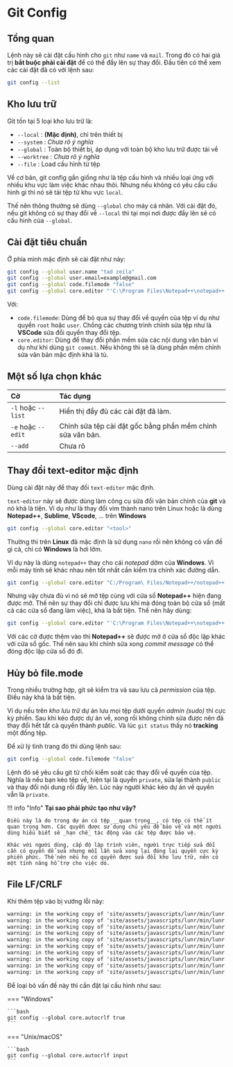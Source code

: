 # Git Config

## Tổng quan

Lệnh này sẽ cài đặt cấu hình cho `git` như `name` và `mail`. Trong đó có hai giá trị __bắt buộc phải cài đặt__ để có thể đẩy lên sự  thay đổi. Đầu tiên có thể xem các cài đặt đã có với lệnh sau:

```bash
git config --list
```

## Kho lưu trữ

Git tồn tại 5 loại kho lưu trữ là:

- `--local`    : __(Mặc định)__, chỉ trên thiết bị
- `--system`   : _Chưa rõ ý nghĩa_
- `--global`   : Toàn bộ thiết bị, áp dụng với toàn bộ kho lưu trữ được tải về
- `--worktree` : _Chưa rõ ý nghĩa_
- `--file`     : Load cấu hình từ tệp

Về cơ bản, git config gần giống như là tệp cấu hình và nhiều loại ứng với nhiều khu vực làm việc khác nhau thôi. Nhưng nếu không có yêu cầu cấu hình gì thì nó sẽ tải tệp từ khu vực `local`.

Thế nên thông thường sẽ dùng `--global` cho máy cá nhân. Với cài đặt đó, nếu git không có sự thay đổi về `--local` thì tại mọi nơi được đẩy lên sẽ có cấu hình của `--global`.

## Cài đặt tiêu chuẩn

Ở phía mình mặc định sẽ cài đặt như này:

```bash
git config --global user.name "tad zeila"
git config --global user.email=example@gmail.com
git config --global code.filemode "false"
git config --global core.editor "'C:\Program Files\Notepad++\notepad++.exe' -multiInst -notabbar -nosession -noPlugin"
```

Với:

- `code.filemode`: Dùng để bỏ qua sự thay đổi về quyền của tệp ví dụ như quyền `root` hoặc `user`. Chống các chương trình chỉnh sửa tệp như là __VSCode__ sửa đổi quyền thay đổi tệp.
- `core.editor`: Dùng để thay đổi phần mềm sửa các nội dung văn bản ví dụ như khi dùng `git commit`. Nếu không thì sẽ là dùng phần mềm chỉnh sửa văn bản mặc định khá là tù.

## Một số lựa chọn khác

| Cờ                 | Tác dụng                                                   |
| :----------------- | :--------------------------------------------------------- |
| `-l` hoặc `--list` | Hiển thị đầy đủ các cài đặt đã làm.                        |
| `-e` hoặc `--edit` | Chỉnh sửa tệp cài đặt gốc bằng phần mềm chỉnh sửa văn bản. |
| `--add`            | Chưa rõ                                                    |

## Thay đổi text-editor mặc định

Dùng cài đặt này để thay đổi `text-editor` mặc định.

`text-editor` này sẽ được dùng làm công cụ sửa đổi văn bản chính của __git__ và nó khá là tiện. Ví dụ như là thay đổi vim thành nano trên Linux hoặc là dùng __Notepad++__, __Sublime__, __VScode__, ... trên __Windows__

```bash
git config --global core.editor "<tool>"
```

Thường thì trên __Linux__ đã mặc định là sử dụng `nano` rồi nên không có vấn đề gì cả, chỉ có __Windows__ là hơi lởm.

Ví dụ này là dùng `notepad++` thay cho cái _notepad_ dởm của __Windows__. Vì mỗi máy tính sẽ khác nhau nên tốt nhất cần kiểm tra chính xác đường dẫn.

```bash
git config --global core.editor "C:/Program\ Files/Notepad++/notepad++.exe"
```

Nhưng vậy chưa đủ vì nó sẽ mở tệp cùng với cửa sổ __Notepad++__ hiện đang được mở. Thế nên sự thay đổi chỉ được lưu khi mà đóng toàn bộ cửa sổ (mất cả các cửa sổ đang làm việc), khá là bất tiện. Thế nên hãy dùng:

```bash
git config --global core.editor "'C:\Program Files\Notepad++\notepad++.exe' -multiInst -notabbar -nosession -noPlugin"
```

Với các cờ được thêm vào thì __Notepad++__ sẽ được mở ở cửa sổ độc lập khác với cửa sổ gốc. Thế nên sau khi chỉnh sửa xong _commit message_ có thể đóng độc lập cửa sổ đó đi.

## Hủy bỏ file.mode

Trong nhiều trường hợp, git sẽ kiểm tra và sau lưu cả _permission_ của tệp. Điều này khá là bất tiện.

Ví dụ nếu trên _kho lưu trữ_ dự án lưu mọi tệp dưới quyền _admin (sudo)_ thì cực kỳ phiền. Sau khi kéo được dự án về, xong rồi không chỉnh sửa được nên đã thay đổi hết tất cả quyền thành _public_. Và lúc `git status` thấy nó __tracking__ một đống tệp.

Để xử lý tình trang đó thì dùng lệnh sau:

```bash
git config --global code.filemode "false"
```

Lệnh đó sẽ yêu cầu git từ chối kiểm soát các thay đổi về quyền của tệp. Nghĩa là nếu bạn kéo tệp về, hiện tại là quyền `private`, sửa lại thành `public` và thay đổi nội dung rồi đẩy lên. Lúc này người khác kéo dự án về quyền vẫn là `private`.

!!! info "Info"
    __Tại sao phải phức tạo như vậy?__

    Điều này là do trong dự án có tệp __quan trọng__, có tệp có thể ít quan trọng hơn. Các quyền được sử dụng chủ yếu để bảo về và một người dùng hiểu biết sẽ _hạn chế_ tác động vào các tệp được bảo vệ.

    Khác với người dùng, cấp độ lập trình viên, người trực tiếp sửa đổi cần có quyền dể sửa nhưng mỗi lần sửa xong lại đóng lại quyền cực kỳ phiền phức. Thế nên nếu họ có quyền được sửa đổi kho lưu trữ, nên có một tính năng hỗ trợ cho việc dó.

## File LF/CRLF

Khi thêm tệp vào bị vướng lỗi này:

```txt
warning: in the working copy of 'site/assets/javascripts/lunr/min/lunr.da.min.js', LF will be replaced by CRLF the next time Git touches it
warning: in the working copy of 'site/assets/javascripts/lunr/min/lunr.de.min.js', LF will be replaced by CRLF the next time Git touches it
warning: in the working copy of 'site/assets/javascripts/lunr/min/lunr.du.min.js', LF will be replaced by CRLF the next time Git touches it
warning: in the working copy of 'site/assets/javascripts/lunr/min/lunr.es.min.js', LF will be replaced by CRLF the next time Git touches it
warning: in the working copy of 'site/assets/javascripts/lunr/min/lunr.fi.min.js', LF will be replaced by CRLF the next time Git touches it
warning: in the working copy of 'site/assets/javascripts/lunr/min/lunr.fr.min.js', LF will be replaced by CRLF the next time Git touches it
warning: in the working copy of 'site/assets/javascripts/lunr/min/lunr.hu.min.js', LF will be replaced by CRLF the next time Git touches it
warning: in the working copy of 'site/assets/javascripts/lunr/min/lunr.it.min.js', LF will be replaced by CRLF the next time Git touches it
warning: in the working copy of 'site/assets/javascripts/lunr/min/lunr.nl.min.js', LF will be replaced by CRLF the next time Git touches it
warning: in the working copy of 'site/assets/javascripts/lunr/min/lunr.no.min.js', LF will be replaced by CRLF the next time Git touches it
```

Để loại bỏ vấn đề này thì cần đặt lại cấu hình như sau:

=== "Windows"

    ```bash
    git config --global core.autocrlf true 
    ```

=== "Unix/macOS"

    ```bash
    git config --global core.autocrlf input
    ```
